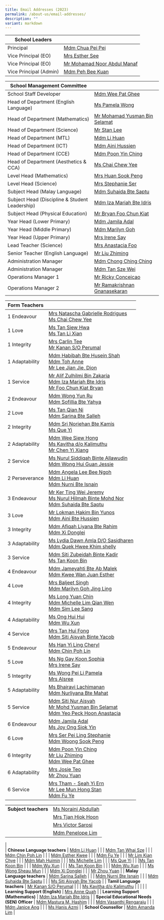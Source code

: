 ```yaml
---
title: Email Addresses (2023)
permalink: /about-us/email-addresses/
description: ""
variant: markdown
---
```

<!--### Email Addresses (2024)-->


| School Leaders |  |
|---|---|
| Principal  | [Mdm Chua Pei Pei](mailto:CHUA_Pei_Pei@moe.edu.sg) |
| Vice Principal (EO) | [Mrs Esther See](mailto:LING_Szengen@moe.edu.sg) |
| Vice Principal (EO)  | [Mr Mohamad Noor Abdul Manaf](mailto:Mohamad_Noor_ABDUL_MANAF@moe.edu.sg)  |
| Vice Principal (Admin)  | [Mdm Peh Bee Kuan](mailto:Peh_Bee_Kuan@moe.edu.sg)  |


| School Management Committee |  |
|---|---|
| School Staff Developer | [Mdm Wee Pat Ghee](mailto:wee_pat_ghee@moe.edu.sg) |
| Head of Department (English Language) | [Ms Pamela Wong](mailto:wong_pei_li_pamela@moe.edu.sg)  |
| Head of Department (Mathematics) | [Mr Mohamad Yusman Bin Selamat](mailto:mohamad_yusman_selamat@moe.edu.sg) |
| Head of Department (Science) | [Mr Stan Lee](mailto:lee_mun_hong@moe.edu.sg) |
| Head of Department (MTL) | [Mdm Li Huan](mailto:li_huan@moe.edu.sg) |
| Head of Department (ICT) | [Mdm Aini Hussien](mailto:aini_hussien@moe.edu.sg) |
| Head of Department (CCE) | [Mdm Poon Yin Ching](mailto:poon_yin_ching@moe.edu.sg) |
| Head of Department (Aesthetics &amp; CCA)  | [Ms Chai Chew Yee](mailto:chai_chew_yee@moe.edu.sg) |
| Level Head (Mathematics) | [Mrs Huan Sook Peng](mailto:woong_sook_peng@moe.edu.sg) |
| Level Head (Science)  | [Mrs Stephanie Ser](mailto:go_pei_ling@moe.edu.sg)  |
| Subject Head (Malay Language) | [Mdm Suhaida Bte Saptu](mailto:suhaida_saptu@moe.edu.sg) |
| Subject Head (Discipline &amp; Student Leadership) | [Mdm Iza Mariah Bte Idris](mailto:iza_mariah_idris@moe.edu.sg) |
| Subject Head (Physical Education) |[Mr Bryan Foo Chun Kiat](mailto:foo_chun_kiat_bryan@moe.edu.sg)  |
| Year Head (Lower Primary)  | [Mdm Jamila Adal](mailto:jamila_adal@moe.edu.sg) |
| Year Head (Middle Primary)   | [Mdm Marilyn Goh](mailto:marilyn_goh_jing_ling@moe.edu.sg)  |
| Year Head (Upper Primary) | [Mrs Irene Say](mailto:lee_siew_hui@moe.edu.sg) |
| Lead Teacher (Science) |[Mrs Anastacia Foo](mailto:yeo_peck_hoon_anastacia@moe.edu.sg) |
| Senior Teacher (English Language)  | [Mr Liu Zhiming](mailto:liu_zhiming@moe.edu.sg)  |
| Administration Manager  | [Mdm Chong Ching Ching](mailto:chong_ching_ching@schools.gov.sg) |
| Administration Manager | [Mdm Tan Sze Wei](mailto:tan_sze_wei@moe.edu.sg)  |
| Operations Manager 1| [Mr Ricky Conceicao](mailto:rudolph_conceicao@moe.edu.sg) |
| Operations Manager 2 | [Mr Ramakrishnan Gnanasekaran](mailto:ramakrishnan_gnanasekaran@moe.edu.sg) |

| Form Teachers |  |
|---|---|
| 1 Endeavour | [Mrs Natascha Gabrielle Rodrigues](mailto:natascha_gabrielle_nonis@moe.edu.sg)<br>[Ms Chai Chew Yee](chai_chew_yee@moe.edu.sg)  |
| 1 Love | [Ms Tan Siew Hwa](tan_siew_hwa@moe.edu.sg)<br>[Ms Tan Li Xian](tan_li_xian@moe.edu.sg) |
| 1 Integrity |[Mrs Carlin Tee](mailto:carlin_mulyati@moe.edu.sg)<br>[Mr Kanan S/O Perumal](kanan_perumal@moe.edu.sg) |
| 1 Adaptability |[Mdm Habibah Bte Husein Shah](habibah_husein_shah@moe.edu.sg)<br>[Mdm Toh Anne](toh_anne@moe.edu.sg)<br>[Mr Lee Jian Jie, Dion](lee_jian_jie_dion@moe.edu.sg)|
| 1 Service |[Mr Alif Zulhilmi Bin Zakaria](alif_zulhilmi_zakaria@moe.edu.sg)<br>[Mdm Iza Mariah Bte Idris](mailto:iza_mariah_idris@moe.edu.sg)<br>[Mr Foo Chun Kiat Bryan](foo_chun_kiat_bryan@moe.edu.sg)
| 2 Endeavour | [Mdm Wong Yun Ru ](wong_yun_ru_eleanor@moe.edu.sg)<br>[Mdm Sofillia Bte Yahya](sofilia_yahya@moe.edu.sg)<br> |
| 2 Love | [Ms Tan Qian Ni](tan_qian_ni@moe.edu.sg)<br>[Mdm Sarina Bte Salleh](sarina_salleh@moe.edu.sg)<br> |
| 2 Integrity |[Mdm Sri Noriehan Bte Kamis](sri_noriehan_kamis@moe.edu.sg)<br>[Ms Que Yi](que_yi@moe.edu.sg)|
| 2 Adaptability |[Mdm Wee Siew Hong](wee_siew_hong@moe.edu.sg)<br>[Ms Kavitha d/o Kalimuthu](kavitha_kalimuthu@moe.edu.sg)<br>[Mr Chen Yi Xiang](chen_yixiang@moe.edu.sg)<br> |
| 2 Service | [Ms Nurul Siddiqah Binte Allawudin](nurul_siddiqah_allawudin@moe.edu.sg)<br>[Mdm Wong Hui Guan Jessie](wong_hui_guan@moe.edu.sg)|
| 2 Perseverance |[Mdm Angela Lee Bee Ngoh](ang_bee_ngoh@moe.edu.sg)<br>[Mdm Li Huan](li_huan@moe.edu.sg)<br>[Mdm Nurni Bte Isnain](nurni_isnain@moe.edu.sg) |
| 3 Endeavour  | [Mr Ker Ting Wei Jeremy ](ker_ting_wei_jeremy@moe.edu.sg)<br>[Ms Nurul Hilmah Binte Mohd Nor](nurul_hilmah_mohamad_nor@moe.edu.sg)<br>[Mdm Suhaida Bte Saptu](suhaida_saptu@moe.edu.sg) |
| 3 Love |[Mr Lokman Hakim Bin Yunos](lokman_hakim_b_yunos@moe.edu.sg)<br>[Mdm Aini Bte Hussien](aini_hussien@moe.edu.sg)
| 3 Integrity |[Mdm Afiqah Liyana Bte Rahim](afiqah_liyana_rahim@moe.edu.sg)<br>[Mdm Xi Donglei](xi_donglei@moe.edu.sg)<br> |
| 3 Adaptability |[Ms Lydia Dawn Amla D/O Sasidharen](lydia_dawn_amla_sasidharen@moe.edu.sg)<br>[Mdm Quek Hwee Khim shelly](quek_hwee_khim_shelly@moe.edu.sg)<br>
| 3 Service | [Mdm Siti Zubeidah Binte Kadir](siti_zubeidah_kadir@moe.edu.sg)<br>[Ms Tan Koon Bin](tan_koon_bin@moe.edu.sg) |
| 4 Endeavour |[Mdm Jameyahti Bte Ab Malek](jameyahti_ab_malek@moe.edu.sg)<br>[Mdm Kwee Wan Juan Esther](kwee_wan_juan_esther@moe.edu.sg) |
| 4 Love | [Mrs Baljeet Singh](mailto:baljeet_kaur_grewal@moe.edu.sg)<br>[Mdm Marilyn Goh Jing Ling](marilyn_goh_jing_ling@moe.edu.sg) |
| 4 Integrity |[Ms Long Yuan Chin](long_yuan_chin_bernadette@moe.edu.sg)<br>[Mdm Michelle Lim Qian Wen](michelle_lim_qian_wen@moe.edu.sg)<br>[Mdm Sim Lee Sang](sim_lee_sang@moe.edu.sg) |
| 4 Adaptability |[Ms Ong Hui Hui](ong_hui_hui_a@moe.edu.sg)<br>[Mdm Wu Xun](wu_xun@moe.edu.sg)<br>|
| 4 Service |[Mrs Tan Hui Fong](lam_hui_fong@moe.edu.sg)<br>[Mdm Siti Aisyah Binte Yacob](siti_nur_aisyah@moe.edu.sg)<br> |
| 5 Endeavour | [Ms Han Yi Ling Cheryl](han_yi_ling_cheryl@moe.edu.sg)<br>[Mdm Chin Poh Lin](chin_poh_lin@moe.edu.sg)|
| 5 Love | [Ms Ng Gay Koon Sophia](sophia_ng_gay_koon@moe.edu.sg)<br>[Mrs Irene Say](lee_siew_hui@moe.edu.sg)<br>  |
| 5 Integrity | [Ms Wong Pei Li Pamela](wong_pei_li_pamela@moe.edu.sg)<br>[Mrs Alsree](alsree@moe.edu.sg)|
| 5 Adaptability | [Ms Bhairavi Lachimanan](bhairavi_lachimanan@moe.edu.sg)<br>[Mdm Nurliyana Bte Mahat](nurliyana_mahat@moe.edu.sg)|
| 5 Service | [Mdm Siti Nur Aisyah](siti_nur_aisyah@moe.edu.sg)<br>[Mr Mohd Yusman Bin Selamat](mohamad_yusman_selamat@moe.edu.sg)<br>[Mdm Yeo Peck Hoon Anastacia ](yeo_peck_hoon_anastacia@moe.edu.sg) |
| 6 Endeavour |[Mdm Jamila Adal](jamila_adal@moe.edu.sg)<br>[Ms Joy Ong Siok Yin](joy_ong_siok_yin@moe.edu.sg) |
| 6 Love | [Mrs Ser Pei Ling Stephanie ](go_pei_ling@moe.edu.sg)<br>[Mdm Woong Sook Peng](woong_sook_peng@moe.edu.sg)|
| 6 Integrity | [Mdm Poon Yin Ching](poon_yin_ching@moe.edu.sg)<br>[Mr Liu Zhiming](liu_zhiming@moe.edu.sg)<br>[Mdm Wee Pat Ghee](wee_pat_ghee@moe.edu.sg) |
| 6 Adaptability |[Mrs Josie Teo](hsieh_josie@moe.edu.sg) <br>[Mr Zhou Yuan](zhou_yuan@moe.edu.sg)|
| 6 Service | [Mrs Tham - Seah Yi Ern](seah_yi_ern@moe.edu.sg)<br>[Mr Lee Mun Hong Stan](lee_mun_hong@moe.edu.sg)<br>[Mdm Fu Ye](fu_ye@moe.edu.sg) |

|  |  |
|---|---|
| **Subject teachers** | [Ms Noraini Abdullah](mailto:noraini_abdullah_hee@moe.edu.sg) |
|   | [Mrs Tjan Hiok Hoon](mailto:tjan_hiok_hoon@moe.edu.sg) |
| | [Mrs Victor Sarosi](mailto:victor_sarosi@moe.edu.sg) |
| | [Mdm Penelope Lim](mailto:penelope_lim_siew_young@moe.edu.sg) | 
|  
| **Chinese Language teachers** | [Mdm Li Huan](mailto:li_huan@moe.edu.sg)  |
|   | [Mdm Tan Whai Sze](mailto:tan_whai_sze@moe.edu.sg) |
|   | [Mdm Chin Poh Lin](mailto:chin_poh_lin@moe.edu.sg) |
|   | [Mdm Esther Kwee](mailto:kwee_wan_juan_esther@moe.edu.sg) |
|   | [Mdm Fu Ye](mailto:fu_ye@moe.edu.sg) |
|   | [Mr Lim Kian Chye](mailto:lim_kian_chye@moe.edu.sg) |
|   | [Mdm Mah Huimin](mailto:mah_huimin@moe.edu.sg) |
|   | [Ms Michelle Lim](mailto:michelle_lim_qian_wen@moe.edu.sg) |
|   | [Ms Que Yi](mailto:que_yi@moe.edu.sg) |
|   |[Ms Tan Koon Bin](mailto:tan_koon_bin@moe.edu.sg)  |
|   | [Mdm Wu Xun](mailto:wu_xun@moe.edu.sg) |
|   | [Ms Tan Koon Bin](mailto:tan_koon_bin@moe.edu.sg) |
|   | [Mdm Wu Xun](mailto:wu_xun@moe.edu.sg) |
|   | [Ms Wong Sheau Mun](mailto:wong_sheau_mun@moe.edu.sg)  |
|   | [Mdm Xi Donglei](mailto:xi_donglei@moe.edu.sg) |
|   | [Mr Zhou Yuan](mailto:zhou_yuan@moe.edu.sg) |
| **Malay Language teachers** | [Mdm Sarina Salleh](mailto:sarina_salleh@moe.edu.sg) |
|   | [Mdm Nurni Bte Isnain](mailto:nurni_isnain@moe.edu.sg) |
|   | [Mdm Suhaida Bte Saptu](mailto:suhaida_saptu@moe.edu.sg) |
|   | [Ms Siti Aisyah Bte Yacob](mailto:siti_aisyah_yacob@moe.edu.sg) |
| **Tamil Language teachers** | [Mr Kanan S/O Perumal](mailto:kanan_perumal@moe.edu.sg) |
|   | [Ms Kavitha d/o Kalimuthu](mailto:Kavitha_Kalimuthu@moe.edu.sg) |
|   | |
| **Learning Support (English)** | [Mrs Anne Quah](mailto:toh_anne@moe.edu.sg) |
| **Learning Support (Mathematics)** | [Mdm Iza Mariah Bte Idris](mailto:iza_mariah_idris@moe.edu.sg) |
| **Special Educational Needs (SEN) Officer** | [Mdm Mastura M. Hashim](mailto:mastura_mohd_hashim@moe.edu.sg) |
|   | [Mdm Vasanthi Rengaraju](mailto:rengaraju_vasanthi@moe.edu.sg) |
|   | [Mdm Janice Ang](mailto:ang_chia_tee@moe.edu.sg) |
|   | [Ms Hanis Azmi](mailto:hanis_azmi@moe.edu.sg) |
| **School Counsellor** | [Mdm Amanda Lim](mailto:amanda_lim_le_wei@moe.edu.sg) |